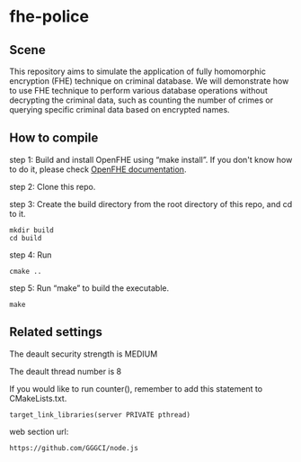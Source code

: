 # fhe-police
## Scene
This repository aims to simulate the application of fully homomorphic encryption (FHE) technique on criminal database. We will demonstrate how to use FHE technique to perform various database operations without decrypting the criminal data, such as counting the number of crimes or querying specific criminal data based on encrypted names.

## How to compile
step 1: 
Build and install OpenFHE using “make install”. If you don't know how to do it, please check
[OpenFHE documentation](https://openfhe-development.readthedocs.io/en/latest/sphinx_rsts/intro/installation/linux.html).

step 2:
Clone this repo.

step 3: 
Create the build directory from the root directory of this repo, and cd to it.
```
mkdir build
cd build
```
step 4: 
Run
```
cmake ..
```

step 5: 
Run “make” to build the executable.
```
make
```


## Related settings
The deault security strength is MEDIUM

The deault thread number is 8

If you would like to run counter(), remember to add this statement to CMakeLists.txt.
```
target_link_libraries(server PRIVATE pthread)
```
web section url:
```
https://github.com/GGGCI/node.js
```

